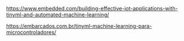 

https://www.embedded.com/building-effective-iot-applications-with-tinyml-and-automated-machine-learning/


https://embarcados.com.br/tinyml-machine-learning-para-microcontroladores/

